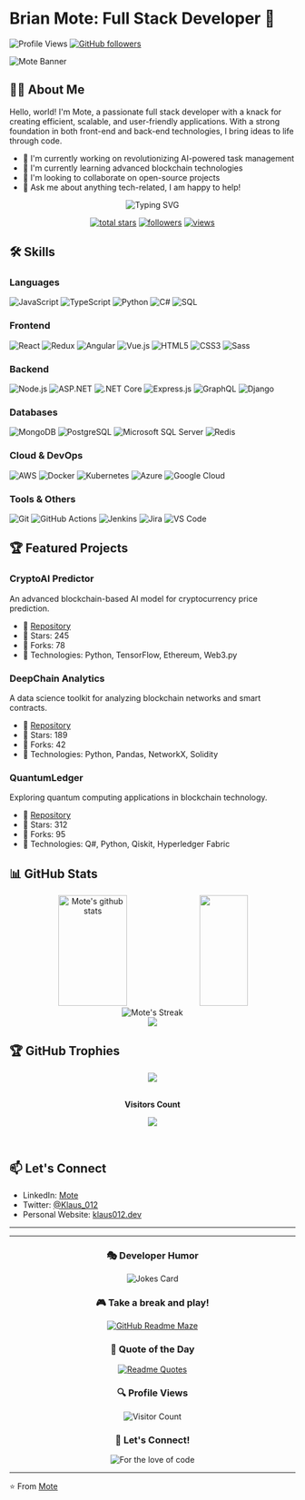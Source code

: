 # Brian Mote: Full Stack Developer 🚀
![Profile Views](https://komarev.com/ghpvc/?username=Mote&color=blueviolet)
[![GitHub followers](https://img.shields.io/github/followers/Mote?label=Follow&style=social)](https://github.com/Mote)

![Mote Banner](https://images.pexels.com/photos/577585/pexels-photo-577585.jpeg?auto=compress&cs=tinysrgb&w=960&h=600&dpr=1)

## 👨‍💻 About Me

Hello, world! I'm Mote, a passionate full stack developer with a knack for creating efficient, scalable, and user-friendly applications. With a strong foundation in both front-end and back-end technologies, I bring ideas to life through code.

- 🔭 I'm currently working on revolutionizing AI-powered task management
- 🌱 I'm currently learning advanced blockchain technologies
- 👯 I'm looking to collaborate on open-source projects
- 💬 Ask me about anything tech-related, I am happy to help!

<div align="center">
  <img src="https://readme-typing-svg.demolab.com?font=Fira+Code&size=22&pause=1000&color=F75C7E&center=true&vCenter=true&width=440&height=45&lines=Full+Stack+Developer+%F0%9F%92%BB;AI+and+ML+Enthusiast+%F0%9F%A4%96;Blockchain+Developer+%E2%9B%93;Data+Scientist+%F0%9F%93%8A;Cloud+Architecture+%E2%98%81%EF%B8%8F;Always+learning+new+things+%F0%9F%8C%B1" alt="Typing SVG" />
</div>

<p align="center">
  <a href="https://github.com/Mote?tab=repositories&sort=stargazers">
    <img alt="total stars" title="Total stars on GitHub" src="https://custom-icon-badges.demolab.com/github/stars/Mote?color=55960c&style=for-the-badge&labelColor=488207&logo=star"/></a>
  <a href="https://github.com/Mote?tab=followers">
    <img alt="followers" title="Follow me on Github" src="https://custom-icon-badges.demolab.com/github/followers/Mote?color=236ad3&labelColor=1155ba&style=for-the-badge&logo=person-add&label=Follow&logoColor=white"/></a>
  <a href="https://github.com/Mote/Simple-View-Counter">
    <img alt="views" title="GitHub profile views" src="https://freshidea.com/jonah/app/DenverCoder1-profile-views"/></a>
</p>

## 🛠️ Skills

### Languages
![JavaScript](https://img.shields.io/badge/-JavaScript-F7DF1E?style=flat-square&logo=javascript&logoColor=black)
![TypeScript](https://img.shields.io/badge/-TypeScript-3178C6?style=flat-square&logo=typescript&logoColor=white)
![Python](https://img.shields.io/badge/-Python-3776AB?style=flat-square&logo=Python&logoColor=white)
![C#](https://img.shields.io/badge/-C%23-239120?style=flat-square&logo=c-sharp&logoColor=white)
![SQL](https://img.shields.io/badge/-SQL-4479A1?style=flat-square&logo=mysql&logoColor=white)

### Frontend
![React](https://img.shields.io/badge/-React-61DAFB?style=flat-square&logo=react&logoColor=black)
![Redux](https://img.shields.io/badge/-Redux-764ABC?style=flat-square&logo=redux&logoColor=white)
![Angular](https://img.shields.io/badge/-Angular-DD0031?style=flat-square&logo=angular&logoColor=white)
![Vue.js](https://img.shields.io/badge/-Vue.js-4FC08D?style=flat-square&logo=vue.js&logoColor=white)
![HTML5](https://img.shields.io/badge/-HTML5-E34F26?style=flat-square&logo=html5&logoColor=white)
![CSS3](https://img.shields.io/badge/-CSS3-1572B6?style=flat-square&logo=css3&logoColor=white)
![Sass](https://img.shields.io/badge/-Sass-CC6699?style=flat-square&logo=sass&logoColor=white)

### Backend
![Node.js](https://img.shields.io/badge/-Node.js-339933?style=flat-square&logo=node.js&logoColor=white)
![ASP.NET](https://img.shields.io/badge/-ASP.NET-512BD4?style=flat-square&logo=dot-net&logoColor=white)
![.NET Core](https://img.shields.io/badge/-.NET%20Core-512BD4?style=flat-square&logo=dot-net&logoColor=white)
![Express.js](https://img.shields.io/badge/-Express.js-000000?style=flat-square&logo=express&logoColor=white)
![GraphQL](https://img.shields.io/badge/-GraphQL-E10098?style=flat-square&logo=graphql&logoColor=white)
![Django](https://img.shields.io/badge/-Django-092E20?style=flat-square&logo=django&logoColor=white)

### Databases
![MongoDB](https://img.shields.io/badge/-MongoDB-47A248?style=flat-square&logo=mongodb&logoColor=white)
![PostgreSQL](https://img.shields.io/badge/-PostgreSQL-336791?style=flat-square&logo=postgresql&logoColor=white)
![Microsoft SQL Server](https://img.shields.io/badge/-SQL%20Server-CC2927?style=flat-square&logo=microsoft-sql-server&logoColor=white)
![Redis](https://img.shields.io/badge/-Redis-DC382D?style=flat-square&logo=redis&logoColor=white)

### Cloud & DevOps
![AWS](https://img.shields.io/badge/-AWS-232F3E?style=flat-square&logo=amazon-aws&logoColor=white)
![Docker](https://img.shields.io/badge/-Docker-2496ED?style=flat-square&logo=docker&logoColor=white)
![Kubernetes](https://img.shields.io/badge/-Kubernetes-326CE5?style=flat-square&logo=kubernetes&logoColor=white)
![Azure](https://img.shields.io/badge/-Azure-0089D6?style=flat-square&logo=microsoft-azure&logoColor=white)
![Google Cloud](https://img.shields.io/badge/-Google%20Cloud-4285F4?style=flat-square&logo=google-cloud&logoColor=white)

### Tools & Others
![Git](https://img.shields.io/badge/-Git-F05032?style=flat-square&logo=git&logoColor=white)
![GitHub Actions](https://img.shields.io/badge/-GitHub%20Actions-2088FF?style=flat-square&logo=github-actions&logoColor=white)
![Jenkins](https://img.shields.io/badge/-Jenkins-D24939?style=flat-square&logo=jenkins&logoColor=white)
![Jira](https://img.shields.io/badge/-Jira-0052CC?style=flat-square&logo=jira&logoColor=white)
![VS Code](https://img.shields.io/badge/-VS%20Code-007ACC?style=flat-square&logo=visual-studio-code&logoColor=white)

## 🏆 Featured Projects

### CryptoAI Predictor
An advanced blockchain-based AI model for cryptocurrency price prediction.
- 🔗 [Repository](https://github.com/Mote/crypto-ai-predictor)
- 🌟 Stars: 245
- 🍴 Forks: 78
- 🧠 Technologies: Python, TensorFlow, Ethereum, Web3.py

### DeepChain Analytics
A data science toolkit for analyzing blockchain networks and smart contracts.
- 🔗 [Repository](https://github.com/Mote/deepchain-analytics)
- 🌟 Stars: 189
- 🍴 Forks: 42
- 🧠 Technologies: Python, Pandas, NetworkX, Solidity

### QuantumLedger
Exploring quantum computing applications in blockchain technology.
- 🔗 [Repository](https://github.com/Mote/quantum-ledger)
- 🌟 Stars: 312
- 🍴 Forks: 95
- 🧠 Technologies: Q#, Python, Qiskit, Hyperledger Fabric

## 📊 GitHub Stats

<div align="center">
  <img width="49%" height="195px" src="https://github-readme-stats.vercel.app/api?username=Mote&show_icons=true&count_private=true&hide_border=true&title_color=ff91a4&icon_color=ff91a4&text_color=c9d1d9&bg_color=0d1117" alt="Mote's github stats" /> 
  <img width="41%" height="195px" src="https://github-readme-stats.vercel.app/api/top-langs/?username=Mote&layout=compact&hide_border=true&title_color=ff91a4&text_color=ff91a4&bg_color=0d1117" />
</div>

<div align="center">
  <img src="https://github-readme-streak-stats.herokuapp.com/?user=Mote&theme=radical&hide_border=true&stroke=0000&background=0D1117&ring=ff91a4&fire=ff91a4&currStreakLabel=ff91a4" alt="Mote's Streak" />
</div>

<div align="center">
  <img src="https://github-profile-summary-cards.vercel.app/api/cards/profile-details?username=Mote&theme=radical" />
</div>

## 🏆 GitHub Trophies

<div align="center">
  <img src="https://github-profile-trophy.vercel.app/?username=Mote&theme=radical&no-frame=true&no-bg=true&margin-w=4" />
</div>

<div align="center">
  <br><p align="centre"><b>Visitors Count</b></p>  
  <p align="center"><img align="center" src="https://profile-counter.glitch.me/{Mote}/count.svg" /></p> 
  <br>
</div>

## 📫 Let's Connect

- LinkedIn: [Mote](https://www.linkedin.com/in/Mote)
- Twitter: [@Klaus_012](https://twitter.com/Klaus_012)
- Personal Website: [klaus012.dev](https://klaus012.dev)

---
---

<h3 align="center">🎭 Developer Humor</h3>

<div align="center">
  
  ![Jokes Card](https://readme-jokes.vercel.app/api?theme=radical&qColor=%23944bcc&aColor=%23bbdb51)

</div>

<h3 align="center">🎮 Take a break and play!</h3>

<div align="center">
  
  [![GitHub Readme Maze](https://github.com/bored-engineer/readme-maze/workflows/Generate/badge.svg)](https://github.com/bored-engineer/readme-maze)

</div>

<h3 align="center">💭 Quote of the Day</h3>

<div align="center">
  
  [![Readme Quotes](https://quotes-github-readme.vercel.app/api?type=horizontal&theme=radical)](https://github.com/piyushsuthar/github-readme-quotes)

</div>

<div align="center">
  <h3>🔍 Profile Views</h3>
  <img src="https://profile-counter.glitch.me/{Mote}/count.svg" alt="Visitor Count" />
</div>

<h3 align="center">🤝 Let's Connect!</h3>

<div align="center">
  
  ![For the love of code](https://madewithlove.now.sh/de?heart=true&colorA=%23000000&colorB=%23dc0000&template=for-the-badge)
  
</div>

---

⭐️ From [Mote](https://github.com/Mote)
